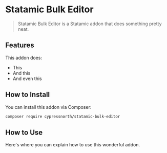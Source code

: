 # Statamic Bulk Editor

> Statamic Bulk Editor is a Statamic addon that does something pretty neat.

## Features

This addon does:

- This
- And this
- And even this

## How to Install

You can install this addon via Composer:

``` bash
composer require cypressnorth/statamic-bulk-editor
```

## How to Use

Here's where you can explain how to use this wonderful addon.
